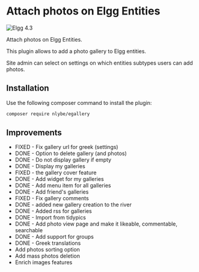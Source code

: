 # Attach photos on Elgg Entities

![Elgg 4.3](https://img.shields.io/badge/Elgg-4.3-orange.svg?style=flat-square)

Attach photos on Elgg Entities.

This plugin allows to add a photo gallery to Elgg entities.

Site admin can select on settings on which entities subtypes users can add photos.

## Installation

Use the following composer command to install the plugin:

```bash
composer require nlybe/egallery
```

## Improvements

- FIXED - Fix gallery url for greek (settings)
- DONE - Option to delete gallery (and photos)
- DONE - Do not display gallery if empty
- DONE - Display my galleries
- FIXED - the gallery cover feature
- DONE - Add widget for my galleries
- DONE - Add menu item for all galleries
- DONE - Add friend's galleries
- FIXED - Fix gallery comments
- DONE - added new gallery creation to the river
- DONE - Added rss for galleries
- DONE - Import from tidypics
- DONE - Add photo view page and make it likeable, commentable, searchable
- DONE - Add support for groups
- DONE - Greek translations
- Add photos sorting option
- Add mass photos deletion
- Enrich images features